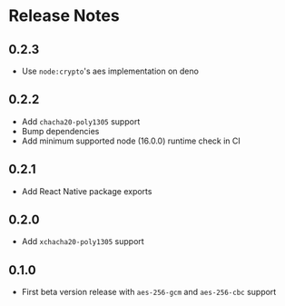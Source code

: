 # Release Notes

## 0.2.3

- Use `node:crypto`'s aes implementation on deno

## 0.2.2

- Add `chacha20-poly1305` support
- Bump dependencies
- Add minimum supported node (16.0.0) runtime check in CI

## 0.2.1

- Add React Native package exports

## 0.2.0

- Add `xchacha20-poly1305` support

## 0.1.0

- First beta version release with `aes-256-gcm` and `aes-256-cbc` support
